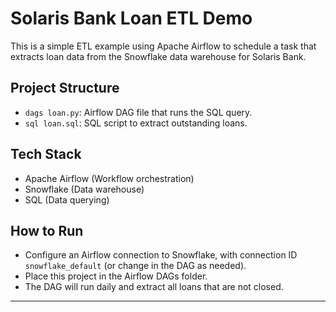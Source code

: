 # Solaris Bank Loan ETL Demo

This is a simple ETL example using Apache Airflow to schedule a task that extracts loan data from the Snowflake data warehouse for Solaris Bank.

## Project Structure
- `dags loan.py`: Airflow DAG file that runs the SQL query.
- `sql loan.sql`: SQL script to extract outstanding loans.

## Tech Stack
- Apache Airflow (Workflow orchestration)
- Snowflake (Data warehouse)
- SQL (Data querying)

## How to Run
- Configure an Airflow connection to Snowflake, with connection ID `snowflake_default` (or change in the DAG as needed).
- Place this project in the Airflow DAGs folder.
- The DAG will run daily and extract all loans that are not closed.

---

